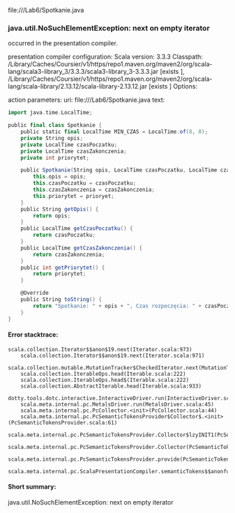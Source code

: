 file://<WORKSPACE>/Lab6/Spotkanie.java
### java.util.NoSuchElementException: next on empty iterator

occurred in the presentation compiler.

presentation compiler configuration:
Scala version: 3.3.3
Classpath:
<HOME>/Library/Caches/Coursier/v1/https/repo1.maven.org/maven2/org/scala-lang/scala3-library_3/3.3.3/scala3-library_3-3.3.3.jar [exists ], <HOME>/Library/Caches/Coursier/v1/https/repo1.maven.org/maven2/org/scala-lang/scala-library/2.13.12/scala-library-2.13.12.jar [exists ]
Options:



action parameters:
uri: file://<WORKSPACE>/Lab6/Spotkanie.java
text:
```scala
import java.time.LocalTime;

public final class Spotkanie {
    public static final LocalTime MIN_CZAS = LocalTime.of(8, 0);
    private String opis;
    private LocalTime czasPoczatku;
    private LocalTime czasZakonczenia;
    private int priorytet;

    public Spotkanie(String opis, LocalTime czasPoczatku, LocalTime czasZakonczenia, int prioryet) {
        this.opis = opis;
        this.czasPoczatku = czasPoczatku;
        this.czasZakonczenia = czasZakonczenia;
        this.priorytet = prioryet;
    }
    public String getOpis() {
        return opis;
    }
    public LocalTime getCzasPoczatku() {
        return czasPoczatku;
    }
    public LocalTime getCzasZakonczenia() {
        return czasZakonczenia;
    }
    public int getPriorytet() {
        return priorytet;
    }

    @Override
    public String toString() {
        return "Spotkanie: " + opis + ", Czas rozpoczęcia: " + czasPoczatku + ", Czas zakończenia: " + czasZakonczenia + ", Priorytet: " + priorytet + "\n";
    }
}

```



#### Error stacktrace:

```
scala.collection.Iterator$$anon$19.next(Iterator.scala:973)
	scala.collection.Iterator$$anon$19.next(Iterator.scala:971)
	scala.collection.mutable.MutationTracker$CheckedIterator.next(MutationTracker.scala:76)
	scala.collection.IterableOps.head(Iterable.scala:222)
	scala.collection.IterableOps.head$(Iterable.scala:222)
	scala.collection.AbstractIterable.head(Iterable.scala:933)
	dotty.tools.dotc.interactive.InteractiveDriver.run(InteractiveDriver.scala:168)
	scala.meta.internal.pc.MetalsDriver.run(MetalsDriver.scala:45)
	scala.meta.internal.pc.PcCollector.<init>(PcCollector.scala:44)
	scala.meta.internal.pc.PcSemanticTokensProvider$Collector$.<init>(PcSemanticTokensProvider.scala:61)
	scala.meta.internal.pc.PcSemanticTokensProvider.Collector$lzyINIT1(PcSemanticTokensProvider.scala:61)
	scala.meta.internal.pc.PcSemanticTokensProvider.Collector(PcSemanticTokensProvider.scala:61)
	scala.meta.internal.pc.PcSemanticTokensProvider.provide(PcSemanticTokensProvider.scala:90)
	scala.meta.internal.pc.ScalaPresentationCompiler.semanticTokens$$anonfun$1(ScalaPresentationCompiler.scala:110)
```
#### Short summary: 

java.util.NoSuchElementException: next on empty iterator